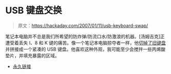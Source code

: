 # USB 键盘交换

> 原文：<https://hackaday.com/2007/01/11/usb-keyboard-swap/>

笔记本电脑并不总是我们所希望的防炸弹/防流口水/防激浪的机器。[汤姆吉克]正遭受着丢失 I、8 和 K 键的痛苦。像一个笔记本电脑掠夺者一样，他[切掉了旧键盘](http://tomthegeek.blogspot.com/2007/01/ultimate-dell-8ik-keyboard-fix.html)并拼接成一个紧凑的 USB 键盘。他喜欢这种外观，我可能至少会搅拌一些丙烯酸垫片，并填充暴露的区域。

*   [永久链接](http://tomthegeek.blogspot.com/2007/01/ultimate-dell-8ik-keyboard-fix.html)